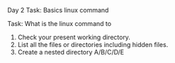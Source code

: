 Day 2 Task: Basics linux command

Task: What is the linux command to 
1. Check your present working directory.
2. List all the files or directories including hidden files.
3. Create a nested directory A/B/C/D/E

